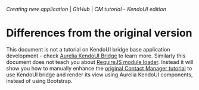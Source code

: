 _Creating new application_ | _GitHub_ | _CM tutorial - KendoUI edition_
# Differences from the original version

This document is not a tutorial on KendoUI bridge base application development - check [Aurelia KendoUI Bridge](https://aurelia-ui-toolkits.github.io/demo-kendo-beta) to learn more. Similarly this document does not teach you about [RequireJS module loader](http://requirejs.org/). Instead it will show you how to manually enhance the [original Contact Manager tutorial](http://aurelia.io/hub.html#/doc/article/aurelia/framework/latest/contact-manager-tutorial) to use KendoUI bridge and render its view using Aurelia KendoUI components, instead of using Bootstrap.